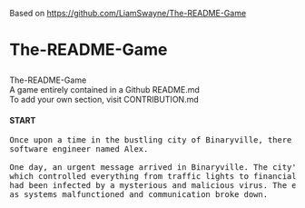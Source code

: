 Based on https://github.com/LiamSwayne/The-README-Game

# The-README-Game<p align="center">
  The-README-Game
  <br>
  A game entirely contained in a Github README.md
  <br>
  To add your own section, visit CONTRIBUTION.md
</p>

#### START
<pre>
Once upon a time in the bustling city of Binaryville, there lived a brilliant 
software engineer named Alex.

One day, an urgent message arrived in Binaryville. The city's central computer, 
which controlled everything from traffic lights to financial transactions, 
had been infected by a mysterious and malicious virus. The entire city was in chaos 
as systems malfunctioned and communication broke down.
</pre>

